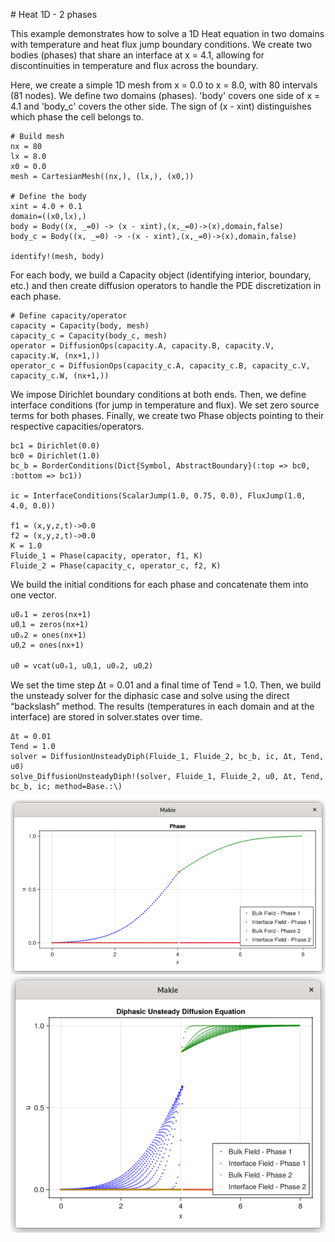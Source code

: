 # Heat 1D - 2 phases

This example demonstrates how to solve a 1D Heat equation in two domains with temperature and heat flux jump boundary conditions.
We create two bodies (phases) that share an interface at x = 4.1, allowing for discontinuities in temperature and flux across the boundary.

Here, we create a simple 1D mesh from x = 0.0 to x = 8.0, with 80 intervals (81 nodes). We define two domains (phases). 'body' covers one side of x = 4.1 and 'body_c' covers the other side.
The sign of (x - xint) distinguishes which phase the cell belongs to.
```
# Build mesh
nx = 80
lx = 8.0
x0 = 0.0
mesh = CartesianMesh((nx,), (lx,), (x0,))

# Define the body
xint = 4.0 + 0.1
domain=((x0,lx),)
body = Body((x, _=0) -> (x - xint),(x,_=0)->(x),domain,false)
body_c = Body((x, _=0) -> -(x - xint),(x,_=0)->(x),domain,false)

identify!(mesh, body)
```

For each body, we build a Capacity object (identifying interior, boundary, etc.) and then create
diffusion operators to handle the PDE discretization in each phase.
```
# Define capacity/operator
capacity = Capacity(body, mesh)
capacity_c = Capacity(body_c, mesh)
operator = DiffusionOps(capacity.A, capacity.B, capacity.V, capacity.W, (nx+1,))
operator_c = DiffusionOps(capacity_c.A, capacity_c.B, capacity_c.V, capacity_c.W, (nx+1,))
```

We impose Dirichlet boundary conditions at both ends. Then, we define interface conditions (for jump in temperature and flux).
We set zero source terms for both phases. Finally, we create two Phase objects pointing to their respective capacities/operators.
```
bc1 = Dirichlet(0.0)
bc0 = Dirichlet(1.0)
bc_b = BorderConditions(Dict{Symbol, AbstractBoundary}(:top => bc0, :bottom => bc1))

ic = InterfaceConditions(ScalarJump(1.0, 0.75, 0.0), FluxJump(1.0, 4.0, 0.0))

f1 = (x,y,z,t)->0.0
f2 = (x,y,z,t)->0.0
K = 1.0
Fluide_1 = Phase(capacity, operator, f1, K)
Fluide_2 = Phase(capacity_c, operator_c, f2, K)
```

We build the initial conditions for each phase and concatenate them into one vector.
```
u0ₒ1 = zeros(nx+1)
u0ᵧ1 = zeros(nx+1)
u0ₒ2 = ones(nx+1)
u0ᵧ2 = ones(nx+1)

u0 = vcat(u0ₒ1, u0ᵧ1, u0ₒ2, u0ᵧ2)
```

We set the time step Δt = 0.01 and a final time of Tend = 1.0. Then, we build the unsteady solver for the diphasic case
and solve using the direct “backslash” method. The results (temperatures in each domain and at the interface)
are stored in solver.states over time.
```
Δt = 0.01
Tend = 1.0
solver = DiffusionUnsteadyDiph(Fluide_1, Fluide_2, bc_b, ic, Δt, Tend, u0)
solve_DiffusionUnsteadyDiph!(solver, Fluide_1, Fluide_2, u0, Δt, Tend, bc_b, ic; method=Base.:\)
```

![](assests/heat_1D_2ph/heat_1d_2ph_end.png)
![](assests/heat_1D_2ph/heat_1d_2ph_jump.png)
